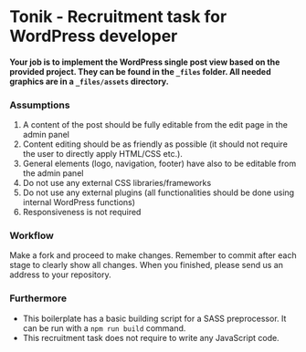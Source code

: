 # Tonik - Recruitment task for WordPress developer

#### Your job is to implement the WordPress single post view based on the provided project. They can be found in the `_files` folder. All needed graphics are in a `_files/assets` directory.

### Assumptions

1. A content of the post should be fully editable from the edit page in the admin panel
2. Content editing should be as friendly as possible (it should not require the user to directly apply HTML/CSS etc.).
3. General elements (logo, navigation, footer) have also to be editable from the admin panel
4. Do not use any external CSS libraries/frameworks
5. Do not use any external plugins (all functionalities should be done using internal WordPress functions)
6. Responsiveness is not required

### Workflow

Make a fork and proceed to make changes. Remember to commit after each stage to clearly show all changes. When you finished, please send us an address to your repository.

### Furthermore

- This boilerplate has a basic building script for a SASS preprocessor. It can be run with a `npm run build` command. 
- This recruitment task does not require to write any JavaScript code.

